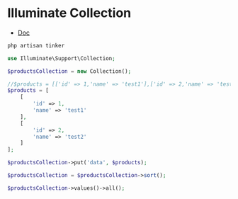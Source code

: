 # Illuminate Collection

- [Doc](https://laravel.com/docs/10.x/collections)

```bash
php artisan tinker
```

```php
use Illuminate\Support\Collection;

$productsCollection = new Collection();

//$products = [['id' => 1,'name' => 'test1'],['id' => 2,'name' => 'test2']];
$products = [
    [
        'id' => 1,
        'name' => 'test1'
    ],
    [
        'id' => 2,
        'name' => 'test2'
    ]
];

$productsCollection->put('data', $products);

$productsCollection = $productsCollection->sort();

$productsCollection->values()->all();

```
